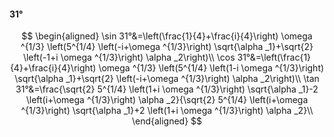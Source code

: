 #### 31°

$$
\begin{aligned}
\sin 31°&=\left(\frac{1}{4}+\frac{i}{4}\right) \omega ^{1/3} \left(5^{1/4} \left(-i+\omega ^{1/3}\right) \sqrt{\alpha _1}+\sqrt{2} \left(-1+i \omega ^{1/3}\right)
\alpha _2\right)\\
\cos 31°&=\left(\frac{1}{4}+\frac{i}{4}\right) \omega ^{1/3} \left(5^{1/4} \left(1-i \omega ^{1/3}\right) \sqrt{\alpha _1}+\sqrt{2} \left(-i+\omega ^{1/3}\right)
\alpha _2\right)\\
\tan 31°&=\frac{\sqrt{2} 5^{1/4} \left(1+i \omega ^{1/3}\right) \sqrt{\alpha _1}-2 \left(i+\omega ^{1/3}\right) \alpha _2}{\sqrt{2} 5^{1/4} \left(i+\omega
^{1/3}\right) \sqrt{\alpha _1}+2 \left(1+i \omega ^{1/3}\right) \alpha _2}\\
\end{aligned}
$$

